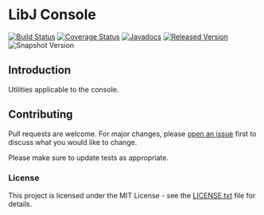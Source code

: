 # LibJ Console

[![Build Status](https://github.com/libj/console/workflows/build.yml/badge.svg)](https://github.com/libj/console/actions/workflows/build.yml)
[![Coverage Status](https://coveralls.io/repos/github/libj/console/badge.svg)](https://coveralls.io/github/libj/console)
[![Javadocs](https://www.javadoc.io/badge/org.libj/console.svg)](https://www.javadoc.io/doc/org.libj/console)
[![Released Version](https://img.shields.io/maven-central/v/org.libj/console.svg)](https://mvnrepository.com/artifact/org.libj/console)
![Snapshot Version](https://img.shields.io/nexus/s/org.libj/console?label=maven-snapshot&server=https%3A%2F%2Foss.sonatype.org)

## Introduction

Utilities applicable to the console.

## Contributing

Pull requests are welcome. For major changes, please [open an issue](../../issues) first to discuss what you would like to change.

Please make sure to update tests as appropriate.

### License

This project is licensed under the MIT License - see the [LICENSE.txt](LICENSE.txt) file for details.